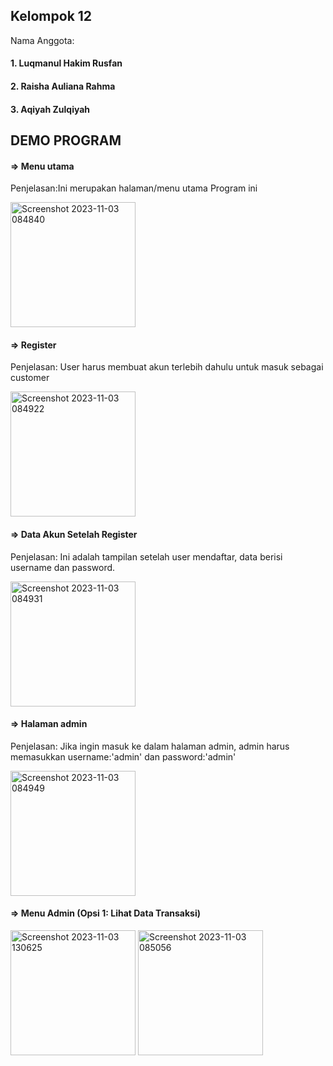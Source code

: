 ## Kelompok 12 
Nama Anggota:
  #### 1. Luqmanul Hakim Rusfan 
  #### 2. Raisha Auliana Rahma
  #### 3. Aqiyah Zulqiyah

## DEMO PROGRAM
#### => Menu utama
Penjelasan:Ini merupakan halaman/menu utama Program ini

<img width="200" alt="Screenshot 2023-11-03 084840" src="https://github.com/K12Daspro/K12Daspro/assets/149656805/7f12d0b0-5043-4471-80ad-a0241b9d1b80">

#### => Register 
Penjelasan: User harus membuat akun terlebih dahulu untuk masuk sebagai customer

<img width="200" alt="Screenshot 2023-11-03 084922" src="https://github.com/K12Daspro/K12Daspro/assets/149656805/7541e167-199a-4099-94ce-3fbd3a3595d8">

#### => Data Akun Setelah Register
Penjelasan: Ini adalah tampilan setelah user mendaftar, data berisi username dan password.

<img width="200" alt="Screenshot 2023-11-03 084931" src="https://github.com/K12Daspro/K12Daspro/assets/149656805/474f0f31-de32-42ec-957a-88001e013084">

#### => Halaman admin
Penjelasan: Jika ingin masuk ke dalam halaman admin, admin harus memasukkan username:'admin' dan password:'admin'

<img width="200" alt="Screenshot 2023-11-03 084949" src="https://github.com/K12Daspro/K12Daspro/assets/149656805/0e0cf926-845d-4c37-a5c4-c5f715b98bdb">

#### => Menu Admin (Opsi 1: Lihat Data Transaksi)

<img width="200" alt="Screenshot 2023-11-03 130625" src="https://github.com/K12Daspro/K12Daspro/assets/149656805/4847382d-5758-4801-b562-be3c1b0f0620">

<img width="200" alt="Screenshot 2023-11-03 085056" src="https://github.com/K12Daspro/K12Daspro/assets/149656805/189e853c-a8be-4816-b7fc-32507d5ede44">

